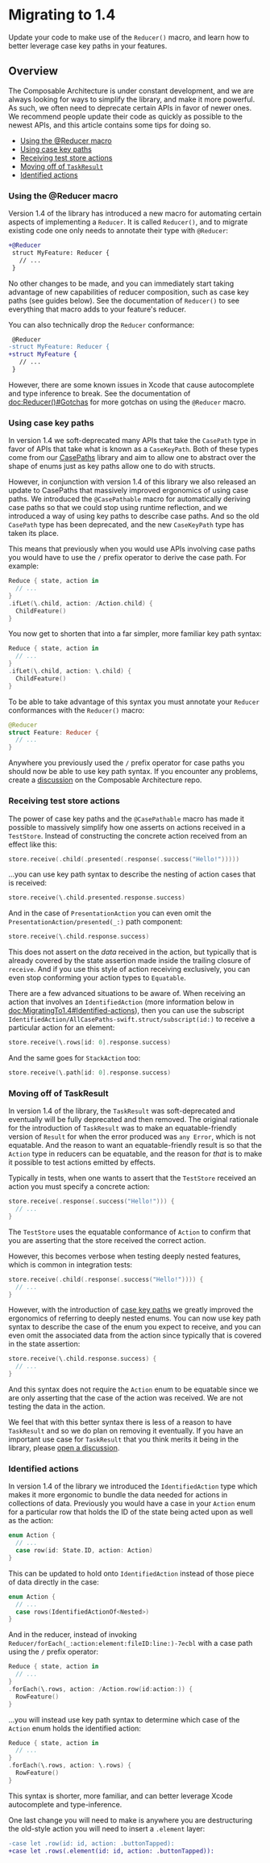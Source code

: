 # Migrating to 1.4

Update your code to make use of the ``Reducer()`` macro, and learn how to better leverage case key
paths in your features.

## Overview

The Composable Architecture is under constant development, and we are always looking for ways to
simplify the library, and make it more powerful. As such, we often need to deprecate certain APIs
in favor of newer ones. We recommend people update their code as quickly as possible to the newest
APIs, and this article contains some tips for doing so.

* [Using the @Reducer macro](#Using-the-Reducer-macro)
* [Using case key paths](#Using-case-key-paths)
* [Receiving test store actions](#Receiving-test-store-actions)
* [Moving off of `TaskResult`](#Moving-off-of-TaskResult)
* [Identified actions](#Identified-actions)

### Using the @Reducer macro

Version 1.4 of the library has introduced a new macro for automating certain aspects of implementing
a ``Reducer``. It is called ``Reducer()``, and to migrate existing code one only needs to annotate
their type with `@Reducer`:

```diff
+@Reducer
 struct MyFeature: Reducer {
   // ...
 }
```

No other changes to be made, and you can immediately start taking advantage of new capabilities of
reducer composition, such as case key paths (see guides below). See the documentation of 
``Reducer()`` to see everything that macro adds to your feature's reducer.

You can also technically drop the ``Reducer`` conformance:

```diff
 @Reducer
-struct MyFeature: Reducer {
+struct MyFeature {
   // ...
 }
```

However, there are some known issues in Xcode that cause autocomplete and type inference to break.
See the documentation of <doc:Reducer()#Gotchas> for more gotchas on using the `@Reducer` macro. 


### Using case key paths

In version 1.4 we soft-deprecated many APIs that take the `CasePath` type in favor of APIs that take
what is known as a `CaseKeyPath`. Both of these types come from our [CasePaths][swift-case-paths]
library and aim to allow one to abstract over the shape of enums just as key paths allow one to do
with structs.

However, in conjunction with version 1.4 of this library we also released an update to CasePaths
that massively improved ergonomics of using case paths. We introduced the `@CasePathable` macro for
automatically deriving case paths so that we could stop using runtime reflection, and we introduced
a way of using key paths to describe case paths. And so the old `CasePath` type has been deprecated,
and the new `CaseKeyPath` type has taken its place.

This means that previously when you would use APIs involving case paths you would have to use the
`/` prefix operator to derive the case path. For example:

```swift
Reduce { state, action in 
  // ...
}
.ifLet(\.child, action: /Action.child) {
  ChildFeature()
}
```

You now get to shorten that into a far simpler, more familiar key path syntax:

```swift
Reduce { state, action in 
  // ...
}
.ifLet(\.child, action: \.child) {
  ChildFeature()
}
```

To be able to take advantage of this syntax you must annotate your ``Reducer`` conformances with the
``Reducer()`` macro:

```swift
@Reducer
struct Feature: Reducer {
  // ...
}
```

Anywhere you previously used the `/` prefix operator for case paths you should now be able to use
key path syntax. If you encounter any problems, create a [discussion][tca-discussions] on the 
Composable Architecture repo.


### Receiving test store actions

The power of case key paths and the `@CasePathable` macro has made it possible to massively simplify
how one asserts on actions received in a ``TestStore``. Instead of constructing the concrete action
received from an effect like this:

```swift
store.receive(.child(.presented(.response(.success("Hello!")))))
```

…you can use key path syntax to describe the nesting of action cases that is received:

```swift
store.receive(\.child.presented.response.success)
```

And in the case of ``PresentationAction`` you can even omit the ``PresentationAction/presented(_:)``
path component:

```swift
store.receive(\.child.response.success)
```

This does not assert on the _data_ received in the action, but typically that is already covered
by the state assertion made inside the trailing closure of `receive`. And if you use this style of
action receiving exclusively, you can even stop conforming your action types to `Equatable`.

There are a few advanced situations to be aware of. When receiving an action that involves an 
``IdentifiedAction`` (more information below in <doc:MigratingTo1.4#Identified-actions>), then
you can use the subscript ``IdentifiedAction/AllCasePaths-swift.struct/subscript(id:)`` to 
receive a particular action for an element:

```swift
store.receive(\.rows[id: 0].response.success)
```

And the same goes for ``StackAction`` too:

```swift
store.receive(\.path[id: 0].response.success)
```

### Moving off of TaskResult

In version 1.4 of the library, the ``TaskResult`` was soft-deprecated and eventually will be fully
deprecated and then removed. The original rationale for the introduction of ``TaskResult`` was to
make an equatable-friendly version of `Result` for when the error produced was `any Error`, which is
not equatable. And the reason to want an equatable-friendly result is so that the `Action` type in
reducers can be equatable, and the reason for _that_ is to make it possible to test actions
emitted by effects.

Typically in tests, when one wants to assert that the ``TestStore`` received an action you must 
specify a concrete action:

```swift
store.receive(.response(.success("Hello!"))) {
  // ...
}
```

The ``TestStore`` uses the equatable conformance of `Action` to confirm that you are asserting that
the store received the correct action.

However, this becomes verbose when testing deeply nested features, which is common in integration
tests:

```swift
store.receive(.child(.response(.success("Hello!")))) {
  // ...
}
```

However, with the introduction of [case key paths][swift-case-paths] we greatly improved the 
ergonomics of referring to deeply nested enums. You can now use key path syntax to describe the 
case of the enum you expect to receive, and you can even omit the associated data from the action
since typically that is covered in the state assertion:

```swift
store.receive(\.child.response.success) {
  // ...
}
```

And this syntax does not require the `Action` enum to be equatable since we are only asserting that
the case of the action was received. We are not testing the data in the action.

We feel that with this better syntax there is less of a reason to have ``TaskResult`` and so we
do plan on removing it eventually. If you have an important use case for ``TaskResult`` that you
think merits it being in the library, please [open a discussion][tca-discussions].

### Identified actions

In version 1.4 of the library we introduced the ``IdentifiedAction`` type which makes it more
ergonomic to bundle the data needed for actions in collections of data. Previously you would
have a case in your `Action` enum for a particular row that holds the ID of the state being acted
upon as well as the action:

```swift
enum Action {
  // ...
  case row(id: State.ID, action: Action)
}
```

This can be updated to hold onto ``IdentifiedAction`` instead of those piece of data directly in the 
case:

```swift
enum Action {
  // ...
  case rows(IdentifiedActionOf<Nested>)
}
```

And in the reducer, instead of invoking ``Reducer/forEach(_:action:element:fileID:line:)-7ecbl``
with a case path using the `/` prefix operator:

```swift
Reduce { state, action in 
  // ...
}
.forEach(\.rows, action: /Action.row(id:action:)) {
  RowFeature()
}
```

…you will instead use key path syntax to determine which case of the `Action` enum holds the
identified action:

```swift
Reduce { state, action in 
  // ...
}
.forEach(\.rows, action: \.rows) {
  RowFeature()
}
```

This syntax is shorter, more familiar, and can better leverage Xcode autocomplete and 
type-inference.

One last change you will need to make is anywhere you are destructuring the old-style action you 
will need to insert a `.element` layer:

```diff
-case let .row(id: id, action: .buttonTapped):
+case let .rows(.element(id: id, action: .buttonTapped)):
```

[swift-case-paths]: http://github.com/pointfreeco/swift-case-paths
[tca-discussions]: http://github.com/pointfreeco/swift-composable-architecture/discussions
